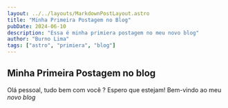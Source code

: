 ```yaml
---
layout: ../../layouts/MarkdownPostLayout.astro
title: "Minha Primeira Postagem no Blog"
pubDate: 2024-06-10
description: "Essa é minha primiera postagem no meu novo blog"
author: "Burno Lima"
tags: ["astro", "primiera", "blog"]
---
```


## Minha Primeira Postagem no blog

Olá pessoal, tudo bem com você ? Espero que estejam!
Bem-vindo ao meu _novo blog_
